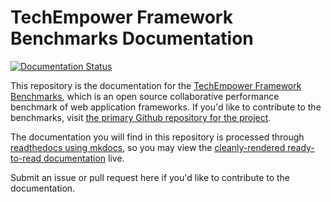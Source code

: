 # TechEmpower Framework Benchmarks Documentation

[![Documentation Status](https://readthedocs.org/projects/frameworkbenchmarks/badge/?version=latest)](https://readthedocs.org/projects/frameworkbenchmarks/?badge=latest)

This repository is the documentation for the [TechEmpower Framework Benchmarks](https://www.techempower.com/benchmarks/), which is an open source collaborative performance benchmark of web application frameworks. If you'd like to contribute to the benchmarks, visit [the primary Github repository for the project](https://github.com/TechEmpower/FrameworkBenchmarks/).

The documentation you will find in this repository is processed through [readthedocs using mkdocs](http://mkdocs.readthedocs.org/en/latest/), so you may view the [cleanly-rendered ready-to-read documentation](http://frameworkbenchmarks.readthedocs.org/) live.

Submit an issue or pull request here if you'd like to contribute to the documentation.

